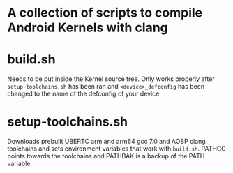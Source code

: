 # **A collection of scripts to compile Android Kernels with clang**

# build.sh
Needs to be put inside the Kernel source tree. Only works properly after `setup-toolchains.sh` has been ran and ``<device>_defconfig`` has been changed to the name of the defconfig of your device

# setup-toolchains.sh

Downloads prebuilt UBERTC arm and arm64 gcc 7.0 and AOSP clang toolchains and sets environment variables that work with `build.sh`. PATHCC points towards the toolchains and PATHBAK is a backup of the PATH variable.
